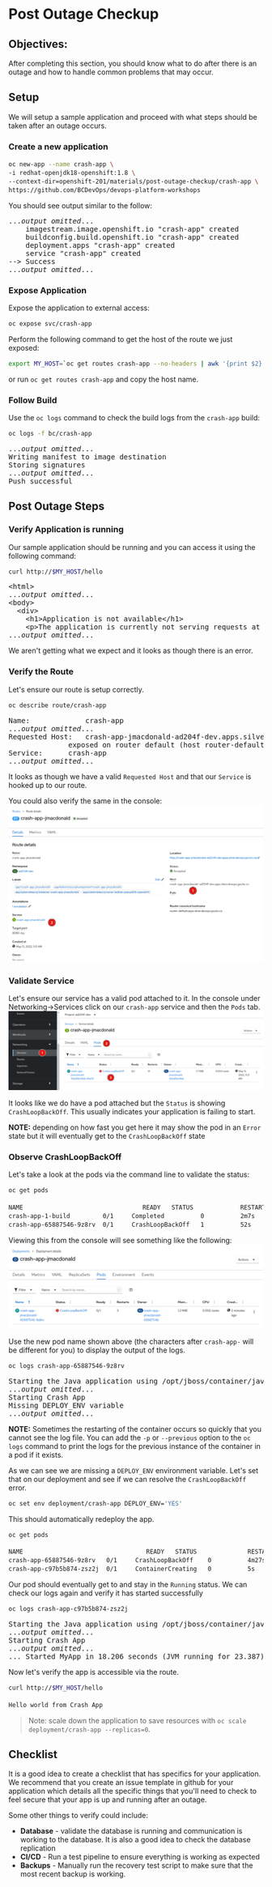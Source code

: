 # Post Outage Checkup

## Objectives:

After completing this section, you should know what to do after there is an outage and how to handle common problems that may occur.

## Setup
We will setup a sample application and proceed with what steps should be taken after an outage occurs.

### Create a new application 
```bash
oc new-app --name crash-app \
-i redhat-openjdk18-openshift:1.8 \
--context-dir=openshift-201/materials/post-outage-checkup/crash-app \
https://github.com/BCDevOps/devops-platform-workshops

```

You should see output similar to the follow:
<pre>
...<em>output omitted</em>...
    imagestream.image.openshift.io "crash-app" created
    buildconfig.build.openshift.io "crash-app" created
    deployment.apps "crash-app" created
    service "crash-app" created
--> Success
...<em>output omitted</em>...
</pre>

### Expose Application
Expose the application to external access:
```bash
oc expose svc/crash-app
```

Perform the following command to get the host of the route we just exposed:
```bash
export MY_HOST=`oc get routes crash-app --no-headers | awk '{print $2}'`
```

or run `oc get routes crash-app` and copy the host name.


### Follow Build
Use the `oc logs` command to check the build logs from the `crash-app` build:
```bash
oc logs -f bc/crash-app
```
<pre>
...<em>output omitted</em>...
Writing manifest to image destination
Storing signatures
...<em>output omitted</em>...
Push successful
</pre>

## Post Outage Steps

### Verify Application is running
Our sample application should be running and you can access it using the following command:
```bash
curl http://$MY_HOST/hello
```
<pre>
&lt;html&gt;
...<em>output omitted</em>...
&lt;body&gt;
  &lt;div&gt;
    &lt;h1&gt;Application is not available&lt;/h1&gt;
    &lt;p&gt;The application is currently not serving requests at this endpoint. It may not have been started or is still starting.&lt;/p&gt;
...<em>output omitted</em>...
</pre>

We aren't getting what we expect and it looks as though there is an error.

### Verify the Route
Let's ensure our route is setup correctly.
```bash
oc describe route/crash-app
```
<pre>
Name:             crash-app
...<em>output omitted</em>...
Requested Host:   crash-app-jmacdonald-ad204f-dev.apps.silver.devops.gov.bc.ca
			  exposed on router default (host router-default.apps.silver.devops.gov.bc.ca) 5 minutes ago
Service:	  crash-app
...<em>output omitted</em>...
</pre>

It looks as though we have a valid `Requested Host` and that our `Service` is hooked up to our route.

You could also verify the same in the console:
![crash](images/post-outage-checkup/crash-app-route.png)

### Validate Service
Let's ensure our service has a valid pod attached to it.  In the console under Networking->Services click on our `crash-app` service and then the `Pods` tab.
![crash](images/post-outage-checkup/crash-app-service.png)

It looks like we do have a pod attached but the `Status` is showing `CrashLoopBackOff`.
This usually indicates your application is failing to start.

__NOTE:__ depending on how fast you get here it may show the pod in an `Error` state but it will eventually get to the `CrashLoopBackOff` state 

### Observe CrashLoopBackOff
Let's take a look at the pods via the command line to validate the status:

```bash
oc get pods

NAME                                 READY   STATUS             RESTARTS   AGE
crash-app-1-build         0/1     Completed          0          2m7s
crash-app-65887546-9z8rv  0/1     CrashLoopBackOff   1          52s

```

Viewing this from the console will see something like the following:
![crash](images/post-outage-checkup/crash-app-console.png)

Use the new pod name shown above (the characters after `crash-app-` will be different for you) to display the output of the logs.
```bash
oc logs crash-app-65887546-9z8rv
```
<pre>
Starting the Java application using /opt/jboss/container/java/run/run-java.sh ...
...<em>output omitted</em>...
Starting Crash App
Missing DEPLOY_ENV variable
...<em>output omitted</em>...
</pre>

__NOTE:__ Sometimes the restarting of the container occurs so quickly that you cannot see the log file.  You can add the `-p` or `--previous` option to the `oc logs` command to print the logs for the previous instance of the container in a pod if it exists.

As we can see we are missing a `DEPLOY_ENV` environment variable.  Let's set that on our deployment and see if we can resolve the `CrashLoopBackOff` error.

```bash
oc set env deployment/crash-app DEPLOY_ENV='YES'
```

This should automatically redeploy the app.
```bash
oc get pods

NAME                                  READY   STATUS              RESTARTS   AGE
crash-app-65887546-9z8rv   0/1     CrashLoopBackOff    0          4m27s
crash-app-c97b5b874-zsz2j  0/1     ContainerCreating   0          5s
```

Our pod should eventually get to and stay in the `Running` status.  We can check our logs again and verify it has started successfully

```bash
oc logs crash-app-c97b5b874-zsz2j
```
<pre>
Starting the Java application using /opt/jboss/container/java/run/run-java.sh ...
...<em>output omitted</em>...
Starting Crash App
...<em>output omitted</em>...
... Started MyApp in 18.206 seconds (JVM running for 23.387)
</pre>

Now let's verify the app is accessible via the route.
```bash
curl http://$MY_HOST/hello

Hello world from Crash App
```

> Note: scale down the application to save resources with `oc scale deployment/crash-app --replicas=0`.

## Checklist
It is a good idea to create a checklist that has specifics for your application. We recommend that you create an issue template in github for your application which details all the specific things that you'll need to check to feel secure that your app is up and running after an outage.

Some other things to verify could include:
* __Database__ - validate the database is running and communication is working to the database.  It is also a good idea to check the database replication
* __CI/CD__ - Run a test pipeline to ensure everything is working as expected
* __Backups__ - Manually run the recovery test script to make sure that the most recent backup is working.

